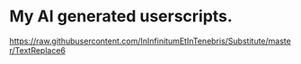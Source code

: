 # My AI generated userscripts.
https://raw.githubusercontent.com/InInfinitumEtInTenebris/Substitute/master/TextReplace6
